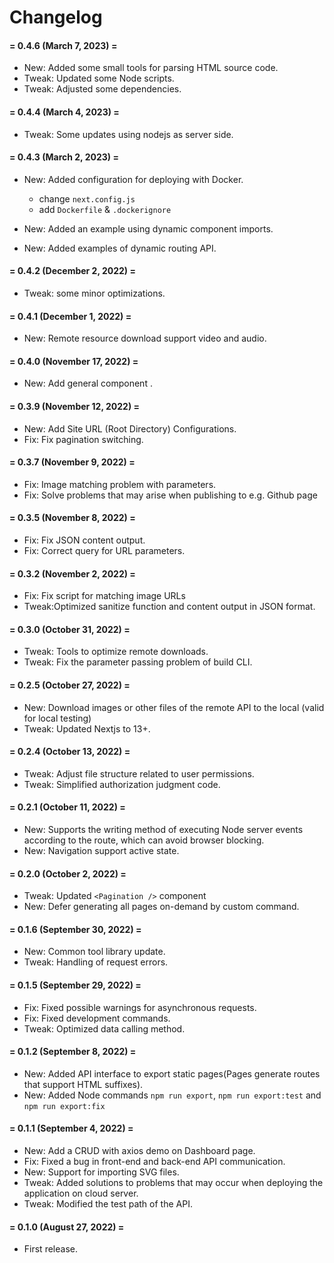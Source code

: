 # Changelog


#### = 0.4.6 (March 7, 2023) =

* New: Added some small tools for parsing HTML source code.
* Tweak: Updated some Node scripts.
* Tweak: Adjusted some dependencies.


#### = 0.4.4 (March 4, 2023) =

* Tweak: Some updates using nodejs as server side.


#### = 0.4.3 (March 2, 2023) =

* New: Added configuration for deploying with Docker.
  - change `next.config.js`
  - add `Dockerfile` & `.dockerignore`

* New: Added an example using dynamic component imports.
* New: Added examples of dynamic routing API.


#### = 0.4.2 (December 2, 2022) =

* Tweak: some minor optimizations.


#### = 0.4.1 (December 1, 2022) =

* New: Remote resource download support video and audio.


#### = 0.4.0 (November 17, 2022) =

* New: Add general component <BackToTop />.


#### = 0.3.9 (November 12, 2022) =

* New: Add Site URL (Root Directory) Configurations.
* Fix: Fix pagination switching.


#### = 0.3.7 (November 9, 2022) =

* Fix: Image matching problem with parameters.
* Fix: Solve problems that may arise when publishing to e.g. Github page


#### = 0.3.5 (November 8, 2022) =

* Fix:  Fix JSON content output.
* Fix:  Correct query for URL parameters.

#### = 0.3.2 (November 2, 2022) =

* Fix: Fix script for matching image URLs
* Tweak:Optimized sanitize function and content output in JSON format.


#### = 0.3.0 (October 31, 2022) =

* Tweak: Tools to optimize remote downloads.
* Tweak: Fix the parameter passing problem of build CLI.


#### = 0.2.5 (October 27, 2022) =

* New: Download images or other files of the remote API to the local (valid for local testing)
* Tweak: Updated Nextjs to 13+.


#### = 0.2.4 (October 13, 2022) =

* Tweak: Adjust file structure related to user permissions.
* Tweak: Simplified authorization judgment code.



#### = 0.2.1 (October 11, 2022) =

* New: Supports the writing method of executing Node server events according to the route, which can avoid browser blocking.
* New: Navigation support active state.



#### = 0.2.0 (October 2, 2022) =

* Tweak: Updated `<Pagination />` component
* New: Defer generating all pages on-demand by custom command.


#### = 0.1.6 (September 30, 2022) =

* New: Common tool library update.
* Tweak: Handling of request errors.


#### = 0.1.5 (September 29, 2022) =

* Fix: Fixed possible warnings for asynchronous requests.
* Fix: Fixed development commands.
* Tweak: Optimized data calling method.


#### = 0.1.2 (September 8, 2022) =

* New:  Added API interface to export static pages(Pages generate routes that support HTML suffixes).
* New:  Added Node commands `npm run export`, `npm run export:test` and `npm run export:fix`


#### = 0.1.1 (September 4, 2022) =

* New: Add a CRUD with axios demo on Dashboard page.
* Fix: Fixed a bug in front-end and back-end API communication.
* New: Support for importing SVG files.
* Tweak: Added solutions to problems that may occur when deploying the application on cloud server.
* Tweak: Modified the test path of the API.


#### = 0.1.0 (August 27, 2022) =

* First release.

